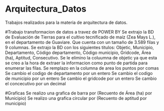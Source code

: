 # Arquitectura_Datos
Trabajos realizados para la materia de arquitectura de datos.


#Trabajo transformacion de datos a travez de POWER BY
Se extrajo la BD de Evaluación de Tierras para el cultivo tecnificado de maíz (Zea Mays L.), en el departamento de Guaviare. Que cuenta con un tamaño de 3.589 filas y 9 columnas.
Se extrajo la BD con los siguientes titulos: Objetic, Municipio, Departamento, Código departamento, Código municipio, Gridcode, Área (ha), Aptitud, Consecutivo.
Se le elimino la coluumna de objetic ya que esta se creo a la hora de extraer la informacion como punto de partida para enumerar las filas.
Se remplazo en la columna de area los puntos por comas
Se cambio el codigo de departamento por un entero
Se cambio el codigo de municipio por un entero
Se cambio el gridcode por un entero
Se cambio el concecutivo por un decimal

#Graficas
Se realizo una grafica de barra por (Recuento de Área (ha) por Municipio)
Se realizo una grafica circular por (Recuento de aptitud por municipio)
